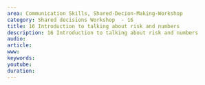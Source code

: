 ```yaml
---
area: Communication Skills, Shared-Decion-Making-Workshop
category: Shared decisions Workshop  - 16
title: 16 Introduction to talking about risk and numbers 
description: 16 Introduction to talking about risk and numbers 
audio: 
article: 
www: 
keywords: 
youtube: 
duration: 
--- 
```

